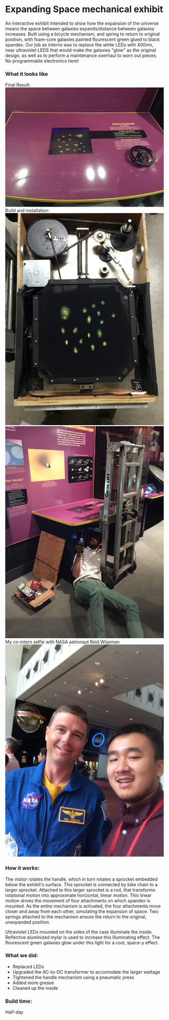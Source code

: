 # Expanding Space mechanical exhibit
An interactive exhibit intended to show how the expansion of the universe means the space between galaxies expands/distance between galaxies increases. Built using a bicycle mechanism, and spring to return to original position, with foam-core galaxies painted flourescent green glued to black spandex. Our job as interns was to replace the white LEDs with 400nm, near ultraviolet LEDS that would make the galaxies "glow" as the original design, as well as to perform a maintenance overhaul to worn out pieces. No programmable electronics here!

### What it looks like
Final Result:
![online](https://github.com/pjoneja/Portfolio/blob/master/Expanding%20Space/IMG_0948.jpg)
Build and installation:
![online](https://github.com/pjoneja/Portfolio/blob/master/Expanding%20Space/IMG_0938.JPG)
![online](https://github.com/pjoneja/Portfolio/blob/master/Expanding%20Space/IMG_0937.JPG)
My co-intern selfie with NASA astronaut Reid Wiseman
![online](https://github.com/pjoneja/Portfolio/blob/master/Expanding%20Space/IMG_7430.JPG)

### How it works:
The visitor rotates the handle, which in turn rotates a sprocket embedded below the exhibit's surface. This sprocket is connected by bike chain to a larger sprocket. Attached to this larger sprocket is a rod, that transforms rotational motion into approximate horizontal, linear motion. This linear motion drives the movement of four attachments on which spandex is mounted. As the entire mechanism is activated, the four attachments move closer and away from each other, simulating the expansion of space. Two springs attached to the mechanism ensure the return to the original, unexpanded position. 

Ultraviolet LEDs mounted on the sides of the case illuminate the inside. Reflective aluminized mylar is used to increase this illuminating effect. The flourescent green galaxies glow under this light for a cool, space-y effect. 

### What we did:
* Replaced LEDs
* Upgraded the AC-to-DC transformer to accomodate the larger wattage
* Tightened the handle mechanism using a pneumatic press
* Added more grease
* Cleaned up the inside

### Build time:
Half-day